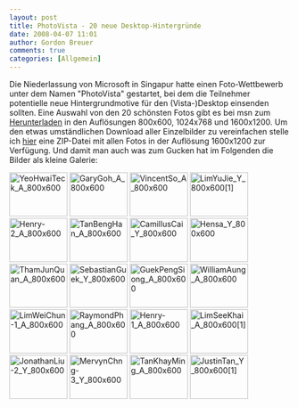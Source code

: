 ```yaml
---
layout: post
title: PhotoVista - 20 neue Desktop-Hintergründe
date: 2008-04-07 11:01
author: Gordon Breuer
comments: true
categories: [Allgemein]
---
```

<p>
Die Niederlassung von Microsoft in Singapur hatte einen Foto-Wettbewerb unter dem Namen &quot;PhotoVista&quot; gestartet, bei dem die Teilnehmer potentielle neue Hintergrundmotive f&uuml;r den (Vista-)Desktop einsenden sollten. Eine Auswahl von den 20 sch&ouml;nsten Fotos gibt es bei msn zum <a href="http://tech.de.msn.com/downloads/online_galerie.aspx?cp-documentid=7981891" target="_blank">Herunterladen</a> in den Aufl&ouml;sungen 800x600, 1024x768 und 1600x1200. Um den etwas umst&auml;ndlichen Download aller Einzelbilder zu vereinfachen stelle ich <a href="http://static.gordon-breuer.de/files/archives/PhotoVista.zip" target="_blank">hier</a> eine ZIP-Datei mit allen Fotos in der Aufl&ouml;sung 1600x1200 zur Verf&uuml;gung. Und damit man auch was zum Gucken hat im Folgenden die Bilder als kleine Galerie:
</p>
<p>
<a rel="lightbox[PhotoVista]" href="http://static.gordon-breuer.de/img/PhotoVista20neueDesktopHintergrnde_14B1/YeoHwaiTeck_A_800x600_2.jpg"><img style="border-width: 0px" src="http://anheledirwp.blob.core.windows.net/wordpress/2008/04/YeoHwaiTeck_A_800x600_thumb.jpg" border="0" alt="YeoHwaiTeck_A_800x600" width="104" height="79" /></a> <a rel="lightbox[PhotoVista]" href="http://static.gordon-breuer.de/img/PhotoVista20neueDesktopHintergrnde_14B1/GaryGoh_A_800x600_2.jpg"><img style="border-width: 0px" src="http://anheledirwp.blob.core.windows.net/wordpress/2008/04/GaryGoh_A_800x600_thumb.jpg" border="0" alt="GaryGoh_A_800x600" width="104" height="79" /></a> <a rel="lightbox[PhotoVista]" href="http://static.gordon-breuer.de/img/PhotoVista20neueDesktopHintergrnde_14B1/VincentSo_A_800x600_2.jpg"><img style="border-width: 0px" src="http://anheledirwp.blob.core.windows.net/wordpress/2008/04/VincentSo_A_800x600_thumb.jpg" border="0" alt="VincentSo_A_800x600" width="104" height="79" /></a> <a rel="lightbox[PhotoVista]" href="http://static.gordon-breuer.de/img/PhotoVista20neueDesktopHintergrnde_14B1/LimYuJie_Y_800x600%5B1%5D_2.jpg"><img style="border-width: 0px" src="http://old.gordon-breuer.de/wp-content/uploads/2008/04/LimYuJie_Y_800x600%5B1%5D_thumb.jpg" border="0" alt="LimYuJie_Y_800x600[1]" width="104" height="79" /></a> <a rel="lightbox[PhotoVista]" href="http://static.gordon-breuer.de/img/PhotoVista20neueDesktopHintergrnde_14B1/Henry-2_A_800x600_2.jpg"><img style="border-width: 0px" src="http://anheledirwp.blob.core.windows.net/wordpress/2008/04/Henry-2_A_800x600_thumb.jpg" border="0" alt="Henry-2_A_800x600" width="104" height="79" /></a> <a rel="lightbox[PhotoVista]" href="http://static.gordon-breuer.de/img/PhotoVista20neueDesktopHintergrnde_14B1/TanBengHan_A_800x600_2.jpg"><img style="border-width: 0px" src="http://anheledirwp.blob.core.windows.net/wordpress/2008/04/TanBengHan_A_800x600_thumb.jpg" border="0" alt="TanBengHan_A_800x600" width="104" height="79" /></a> <a rel="lightbox[PhotoVista]" href="http://static.gordon-breuer.de/img/PhotoVista20neueDesktopHintergrnde_14B1/CamillusCai_Y_800x600_2.jpg"><img style="border-width: 0px" src="http://anheledirwp.blob.core.windows.net/wordpress/2008/04/CamillusCai_Y_800x600_thumb.jpg" border="0" alt="CamillusCai_Y_800x600" width="104" height="79" /></a> <a rel="lightbox[PhotoVista]" href="http://static.gordon-breuer.de/img/PhotoVista20neueDesktopHintergrnde_14B1/Hensa_Y_800x600_2.jpg"><img style="border-width: 0px" src="http://anheledirwp.blob.core.windows.net/wordpress/2008/04/Hensa_Y_800x600_thumb.jpg" border="0" alt="Hensa_Y_800x600" width="104" height="79" /></a> <a rel="lightbox[PhotoVista]" href="http://static.gordon-breuer.de/img/PhotoVista20neueDesktopHintergrnde_14B1/ThamJunQuan_A_800x600_2.jpg"><img style="border-width: 0px" src="http://anheledirwp.blob.core.windows.net/wordpress/2008/04/ThamJunQuan_A_800x600_thumb.jpg" border="0" alt="ThamJunQuan_A_800x600" width="104" height="79" /></a> <a rel="lightbox[PhotoVista]" href="http://static.gordon-breuer.de/img/PhotoVista20neueDesktopHintergrnde_14B1/SebastianGuek_Y_800x600_2.jpg"><img style="border-width: 0px" src="http://anheledirwp.blob.core.windows.net/wordpress/2008/04/SebastianGuek_Y_800x600_thumb.jpg" border="0" alt="SebastianGuek_Y_800x600" width="104" height="79" /></a> <a rel="lightbox[PhotoVista]" href="http://static.gordon-breuer.de/img/PhotoVista20neueDesktopHintergrnde_14B1/GuekPengSiong_A_800x600_2.jpg"><img style="border-width: 0px" src="http://anheledirwp.blob.core.windows.net/wordpress/2008/04/GuekPengSiong_A_800x600_thumb.jpg" border="0" alt="GuekPengSiong_A_800x600" width="104" height="79" /></a> <a rel="lightbox[PhotoVista]" href="http://static.gordon-breuer.de/img/PhotoVista20neueDesktopHintergrnde_14B1/WilliamAung_A_800x600_2.jpg"><img style="border-width: 0px" src="http://anheledirwp.blob.core.windows.net/wordpress/2008/04/WilliamAung_A_800x600_thumb.jpg" border="0" alt="WilliamAung_A_800x600" width="104" height="79" /></a> <a rel="lightbox[PhotoVista]" href="http://static.gordon-breuer.de/img/PhotoVista20neueDesktopHintergrnde_14B1/LimWeiChun-1_A_800x600_2.jpg"><img style="border-width: 0px" src="http://anheledirwp.blob.core.windows.net/wordpress/2008/04/LimWeiChun-1_A_800x600_thumb.jpg" border="0" alt="LimWeiChun-1_A_800x600" width="104" height="79" /></a> <a rel="lightbox[PhotoVista]" href="http://static.gordon-breuer.de/img/PhotoVista20neueDesktopHintergrnde_14B1/RaymondPhang_A_800x600_2.jpg"><img style="border-width: 0px" src="http://anheledirwp.blob.core.windows.net/wordpress/2008/04/RaymondPhang_A_800x600_thumb.jpg" border="0" alt="RaymondPhang_A_800x600" width="104" height="79" /></a> <a rel="lightbox[PhotoVista]" href="http://static.gordon-breuer.de/img/PhotoVista20neueDesktopHintergrnde_14B1/Henry-1_A_800x600_2.jpg"><img style="border-width: 0px" src="http://anheledirwp.blob.core.windows.net/wordpress/2008/04/Henry-1_A_800x600_thumb.jpg" border="0" alt="Henry-1_A_800x600" width="104" height="79" /></a> <a rel="lightbox[PhotoVista]" href="http://static.gordon-breuer.de/img/PhotoVista20neueDesktopHintergrnde_14B1/LimSeeKhai_A_800x600%5B1%5D_2.jpg"><img style="border-width: 0px" src="http://old.gordon-breuer.de/wp-content/uploads/2008/04/LimSeeKhai_A_800x600%5B1%5D_thumb.jpg" border="0" alt="LimSeeKhai_A_800x600[1]" width="104" height="79" /></a> <a rel="lightbox[PhotoVista]" href="http://static.gordon-breuer.de/img/PhotoVista20neueDesktopHintergrnde_14B1/JonathanLiu-2_Y_800x600_2.jpg"><img style="border-width: 0px" src="http://anheledirwp.blob.core.windows.net/wordpress/2008/04/JonathanLiu-2_Y_800x600_thumb.jpg" border="0" alt="JonathanLiu-2_Y_800x600" width="104" height="79" /></a> <a rel="lightbox[PhotoVista]" href="http://static.gordon-breuer.de/img/PhotoVista20neueDesktopHintergrnde_14B1/MervynChng-3_Y_800x600_2.jpg"><img style="border-width: 0px" src="http://anheledirwp.blob.core.windows.net/wordpress/2008/04/MervynChng-3_Y_800x600_thumb.jpg" border="0" alt="MervynChng-3_Y_800x600" width="104" height="79" /></a> <a rel="lightbox[PhotoVista]" href="http://static.gordon-breuer.de/img/PhotoVista20neueDesktopHintergrnde_14B1/TanKhayMing_A_800x600_2.jpg"><img style="border-width: 0px" src="http://anheledirwp.blob.core.windows.net/wordpress/2008/04/TanKhayMing_A_800x600_thumb.jpg" border="0" alt="TanKhayMing_A_800x600" width="104" height="79" /></a> <a rel="lightbox[PhotoVista]" href="http://static.gordon-breuer.de/img/PhotoVista20neueDesktopHintergrnde_14B1/JustinTan_Y_800x600%5B1%5D_2.jpg"><img style="border-width: 0px" src="http://old.gordon-breuer.de/wp-content/uploads/2008/04/JustinTan_Y_800x600%5B1%5D_thumb.jpg" border="0" alt="JustinTan_Y_800x600[1]" width="104" height="79" /></a>
</p>
